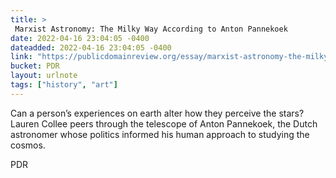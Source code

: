 ```yaml
---
title: > 
 Marxist Astronomy: The Milky Way According to Anton Pannekoek
date: 2022-04-16 23:04:05 -0400
dateadded: 2022-04-16 23:04:05 -0400
link: "https://publicdomainreview.org/essay/marxist-astronomy-the-milky-way-according-to-anton-pannekoek"
bucket: PDR
layout: urlnote
tags: ["history", "art"]
--- 
```

Can a person’s experiences on earth alter how they perceive the stars? Lauren Collee peers through the telescope of Anton Pannekoek, the Dutch astronomer whose politics informed his human approach to studying the cosmos.
 <!-- end excerpt --> 
<div class='bucket'><a class='internal-link' src='_notes/buckets/PDR'>PDR</a></div> 
